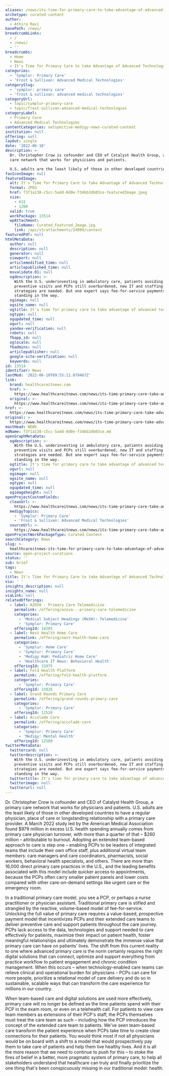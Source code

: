 ```yaml
---
aliases: /news/its-time-for-primary-care-to-take-advantage-of-advanced-technology
archetype: curated-content
author:
  - Athira Ravi
basePath: /news/
breadcrumbLinks:
  - /
  - /news/
  - ''
breadcrumbs:
  - Home
  - News
  - It's Time for Primary Care to take Advantage of Advanced Technology
categories:
  - 'Symplur: Primary Care'
  - 'Frost & Sullivan: Advanced Medical Technologies'
categorySlug:
  - 'symplur: primary care'
  - 'frost & sullivan: advanced medical technologies'
categoryUrl:
  - topic/symplur-primary-care
  - topic/frost-sullivan-advanced-medical-technologies
categoryLabel:
  - Primary Care
  - Advanced Medical Technologies
contentCategories: netspective-medigy-news-curated-content
institution: null
offering: null
layOut: single
date: '2022-06-10'
description: >-
  Dr. Christopher Crow is cofounder and CEO of Catalyst Health Group, a primary
  care network that works for physicians and patients.

  U.S. adults are the least likely of those in other developed countrie
favIconImage: null
featuredImage:
  alt: It's Time for Primary Care to take Advantage of Advanced Technology
  format: JPEG
  href: f3f1a138-c5cc-5add-8d0e-f34bb2db03ce-featuredImage.jpeg
  size:
    - 631
    - 1200
  valid: true
  workPackage: 13514
  wpAttachment:
    fileName: Curated_Featured_Image.jpg
    link: /api/v3/attachments/24989/content
featuredPdf: null
htmlMetaData:
  author: null
  description: null
  generator: null
  viewport: null
  articlemodified_time: null
  articlepublished_time: null
  msvalidate.01: null
  ogdescription: >-
    With the U.S. underinvesting in ambulatory care, patients avoiding
    preventive visits and PCPs still overburdened, new IT and staffing
    strategies are needed. But one expert says fee-for-service payments are
    standing in the way.
  ogimage: null
  ogsite_name: null
  ogtitle: It's time for primary care to take advantage of advanced technology
  ogtype: null
  ogupdated_time: null
  ogurl: null
  yandex-verification: null
  robots: null
  fbapp_id: null
  oglocale: null
  fbadmins: null
  articlepublisher: null
  google-site-verification: null
  keywords: null
id: 13514
identifier: News
lastMod: '2022-06-10T09:55:11.879467Z'
link:
  brand: healthcareitnews.com
  href: >-
    https://www.healthcareitnews.com/news/its-time-primary-care-take-advantage-advanced-technology
  original: >-
    https://www.healthcareitnews.com/news/its-time-primary-care-take-advantage-advanced-technology
href: >-
  https://www.healthcareitnews.com/news/its-time-primary-care-take-advantage-advanced-technology
original: >-
  https://www.healthcareitnews.com/news/its-time-primary-care-take-advantage-advanced-technology
mastHead: NEWS
mdName: f3f1a138-c5cc-5add-8d0e-f34bb2db03ce.md
openGraphMetaData:
  ogdescription: >-
    With the U.S. underinvesting in ambulatory care, patients avoiding
    preventive visits and PCPs still overburdened, new IT and staffing
    strategies are needed. But one expert says fee-for-service payments are
    standing in the way.
  ogtitle: It's time for primary care to take advantage of advanced technology
  ogurl: null
  ogimage: null
  ogsite_name: null
  ogtype: null
  ogupdated_time: null
  ogimageheight: null
openProjectCustomFields:
  cleanUrl: >-
    https://www.healthcareitnews.com/news/its-time-primary-care-take-advantage-advanced-technology
  medigyTopics:
    - 'Symplur: Primary Care'
    - 'Frost & Sullivan: Advanced Medical Technologies'
  sourceUrl: >-
    https://www.healthcareitnews.com/news/its-time-primary-care-take-advantage-advanced-technology
openProjectWorkPackageType: Curated Content
searchCategory: News
slug: >-
  healthcareitnews-its-time-for-primary-care-to-take-advantage-of-advanced-technology
source: open-project-curations
status: ''
sub: brief
tags:
  - News
title: It's Time for Primary Care to take Advantage of Advanced Technology
via: ' '
insights_description: null
insights_name: null
viaLink: null
relatedOfferings:
  - label: AZOVA - Primary Care Telemedicine
    permalink: /offering/azova---primary-care-telemedicine
    categories:
      - 'Medical Subject Headings (MeSH): Telemedicine'
      - 'Symplur: Primary Care'
    offeringId: 18205
  - label: Nest Health Home Care
    permalink: /offering/nest-health-home-care
    categories:
      - 'Symplur: Home Care'
      - 'Symplur: Primary Care'
      - 'Medigy HaH: Pediatric Home Care'
      - 'Healthcare IT News: Behavioral Health'
    offeringId: 15975
  - label: Fold Health Platform
    permalink: /offering/fold-health-platform
    categories:
      - 'Symplur: Primary Care'
    offeringId: 15826
  - label: Grand Rounds Primary Care
    permalink: /offering/grand-rounds-primary-care
    categories:
      - 'Symplur: Primary Care'
    offeringId: 12520
  - label: Accolade Care
    permalink: /offering/accolade-care
    categories:
      - 'Symplur: Primary Care'
      - 'Medigy: Mental Health'
    offeringId: 12509
twitterMetaData:
  twittercard: null
  twitterdescription: >-
    With the U.S. underinvesting in ambulatory care, patients avoiding
    preventive visits and PCPs still overburdened, new IT and staffing
    strategies are needed. But one expert says fee-for-service payments are
    standing in the way.
  twittertitle: It's time for primary care to take advantage of advanced technology
  twitterimage: null
  twitterurl: null
---
```

<p>Dr. Christopher Crow is cofounder and CEO of Catalyst Health Group, a primary care network that works for physicians and patients.
U.S. adults are the least likely of those in other developed countries to have a regular physician, place of care or longstanding relationship with a primary care provider.
A March 2022 study led by the American Medical Association found $979 million in excess U.S. health spending annually comes from primary care physician turnover, with more than a quarter of that – $260 million – attributable to burnout.
Adopting an extended team-based approach to care is step one – enabling PCPs to be leaders of integrated teams that include their own office staff, plus additional virtual team members: care managers and care coordinators, pharmacists, social workers, behavioral health specialists, and others.
There are more than 16,000 direct primary care practices in the U.S., and the leading benefits associated with this model include quicker access to appointments, because the PCPs often carry smaller patient panels and lower costs compared with other care-on-demand settings like urgent care or the emergency room.
</p><p>In a traditional primary care model, you see a PCP, or perhaps a nurse practitioner or physician assistant.
Traditional primary care is stifled and strangled by the reactive, volume-based model of fee-for-service.
Unlocking the full value of primary care requires a value-based, prospective payment model that incentivizes PCPs and their extended care teams to deliver preventive care and support patients throughout the care journey.
PCPs lack access to the data, technologies and support needed to care effectively for patients, maximize their impact on patient health, foster meaningful relationships and ultimately demonstrate the immense value that primary care can have on patients' lives.
The shift from this current reality to one where advanced primary care is the norm certainly requires the right digital solutions that can connect, optimize and support everything from practice workflow to patient engagement and chronic condition management.
When this occurs – when technology-enabled care teams can relieve clinical and operational burden for physicians – PCPs can care for more people, prioritize a relational model of care delivery and do so in sustainable, scalable ways that can transform the care experience for millions in our country.
</p><p>
When team-based care and digital solutions are used more effectively, primary care will no longer be defined as the time patients spend with their PCP in the exam room, or even on a telehealth call.
For patients to view care team members as extensions of their PCP's staff, the PCPs themselves must treat the care team as such – including how the PCP introduces the concept of the extended care team to patients.
We've seen team-based care transform the patient experience when PCPs take time to create clear connections for their patients.
You would think most if not all physicians would be on board with a shift to a model that would prospectively pay them to take care of patients and help them live healthy lives.
And it is all the more reason that we need to continue to push for this – to stoke the fires of belief in a better, more pragmatic system of primary care, to help all stakeholders understand that healthcare can truly and finally prioritize the one thing that's been conspicuously missing in our traditional model: health.</p>